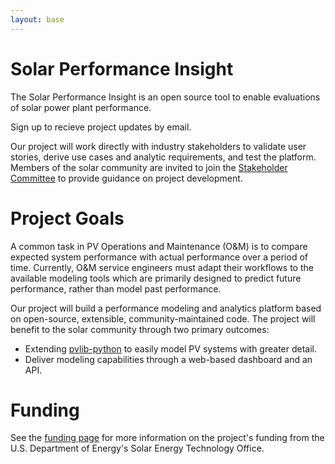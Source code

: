 ```yaml
---
layout: base
---
```


# Solar Performance Insight

The Solar Performance Insight is an open source tool to enable evaluations of solar power plant performance.

Sign up to recieve project updates by email.

Our project will work directly with industry stakeholders to validate user stories, derive use cases and analytic requirements, and test the platform. Members of the solar community are invited to join the [Stakeholder Committee](/stakeholdercommittee) to provide guidance on project development.

# Project Goals

A common task in PV Operations and Maintenance (O&M) is to compare expected system performance with actual performance
over a period of time. Currently, O&M service engineers must adapt their workflows to the available modeling tools which
are primarily designed to predict future performance, rather than model past performance.

Our project will build a performance modeling and analytics platform based on open-source, extensible, community-maintained code. The project will benefit to the solar community through two primary outcomes:
-	Extending [pvlib-python](https://github.com/pvlib/pvlib-python) to easily model PV systems with greater detail.
-	Deliver modeling capabilities through a web-based dashboard and an API.

# Funding
See the [funding page](/funding) for more information on the project's funding from the U.S. Department of Energy's Solar Energy Technology Office.

